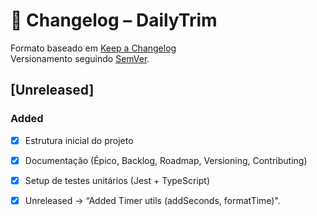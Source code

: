 # 📖 Changelog – DailyTrim
Formato baseado em [Keep a Changelog](https://keepachangelog.com/)  
Versionamento seguindo [SemVer](https://semver.org/).

## [Unreleased]
### Added
- [x] Estrutura inicial do projeto
- [x] Documentação (Épico, Backlog, Roadmap, Versioning, Contributing)
- [x] Setup de testes unitários (Jest + TypeScript)
- [x] Unreleased → “Added Timer utils (addSeconds, formatTime)".

